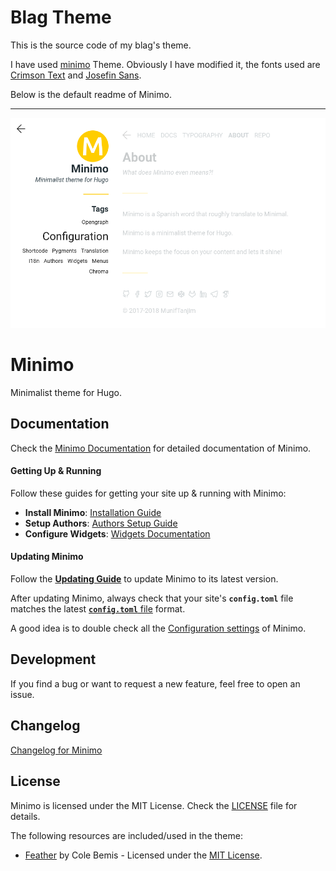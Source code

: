 # Blag Theme

This is the source code of my blag's theme.

I have used [minimo](https://minimo.netlify.com/) Theme. Obviously I have modified it, the fonts used are [Crimson Text](https://fonts.google.com/specimen/Crimson+Text) and [Josefin Sans](https://fonts.google.com/specimen/Josefin+Sans).

Below is the default readme of Minimo.

---

![Minimo – Minimalist theme for Hugo](https://raw.githubusercontent.com/MunifTanjim/minimo/master/images/tn.png)

# Minimo

Minimalist theme for Hugo.

## Documentation

Check the [Minimo Documentation](https://minimo.netlify.com/docs/) for detailed documentation of Minimo.

#### Getting Up & Running

Follow these guides for getting your site up & running with Minimo:

- **Install Minimo**: [Installation Guide](https://minimo.netlify.com/docs/installation)
- **Setup Authors**: [Authors Setup Guide](https://minimo.netlify.com/docs/authors)
- **Configure Widgets**: [Widgets Documentation](https://minimo.netlify.com/docs/widgets)

#### Updating Minimo

Follow the [**Updating Guide**](https://minimo.netlify.com/docs/updating) to update Minimo to its latest version.

After updating Minimo, always check that your site's **`config.toml`** file matches the latest [**`config.toml`** file](https://minimo.netlify.com/docs/config-file) format.

A good idea is to double check all the [Configuration settings](https://minimo.netlify.com/docs/installation#configuration-for-minimo) of Minimo.

## Development

If you find a bug or want to request a new feature, feel free to open an issue.

## Changelog

[Changelog for Minimo](https://github.com/MunifTanjim/minimo/blob/master/CHANGELOG.md)

## License

Minimo is licensed under the MIT License. Check the [LICENSE](https://github.com/MunifTanjim/minimo/blob/master/LICENSE) file for details.

The following resources are included/used in the theme:

- [Feather](https://feather.netlify.com/) by Cole Bemis - Licensed under the [MIT License](https://github.com/colebemis/feather/blob/master/LICENSE).
